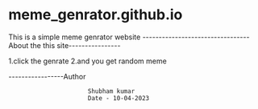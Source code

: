 # meme_genrator.github.io
This is a simple  meme genrator website 
---------------------------------About the this site----------------

1.click the genrate 
2.and you get random meme 



-----------------Author 
                        
                          Shubham kumar
                          Date - 10-04-2023
